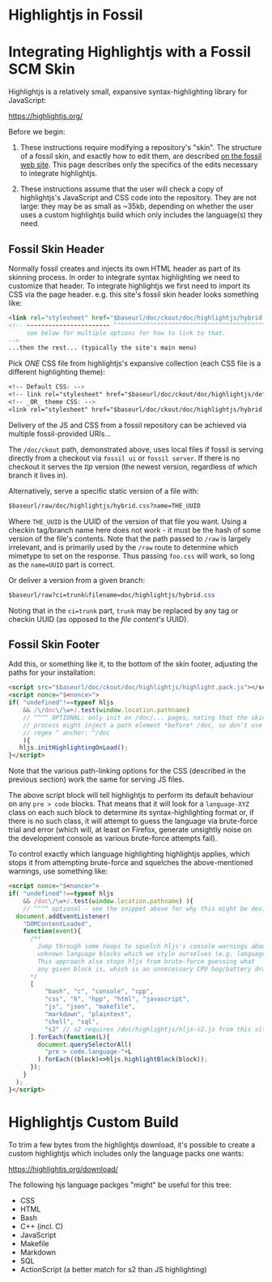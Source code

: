 # Highlightjs in Fossil
# Integrating Highlightjs with a Fossil SCM Skin

Highlightjs is a relatively small, expansive syntax-highlighting
library for JavaScript:

<https://highlightjs.org/>

Before we begin:

1) These instructions require modifying a repository's "skin". The structure
of a fossil skin, and exactly how to edit them, are described
[on the fossil web site](https://fossil-scm.org/fossil/doc/trunk/www/customskin.md).
This page describes only the specifics of the edits necessary to integrate
highlightjs.

2) These instructions assume that the user will check a copy of
highlightjs's JavaScript and CSS code into the repository. They are
not large: they may be as small as ~35kb, depending on whether the
user uses a custom highlightjs build which only includes the
language(s) they need.

## Fossil Skin Header

Normally fossil creates and injects its own HTML header as part of its
skinning process. In order to integrate syntax highlighting we need to
customize that header. To integrate highlightjs we first need to
import its CSS via the page header. e.g. this site's fossil skin
header looks something like:

```html
<link rel="stylesheet" href="$baseurl/doc/ckout/doc/highlightjs/hybrid.css" type="text/css" />
<!-- ----------------------- ^^^^^^^^^^^^^^^^^^^^^^^^^^^^^^^^^^^^^^^^^^^^^
     see below for multiple options for how to link to that.
-->
...then the rest... (typically the site's main menu)
```

Pick *ONE* CSS file from highlightjs's expansive collection (each CSS
file is a different highlighting theme):

```css
<!-- Default CSS: -->
<!-- link rel="stylesheet" href="$baseurl/doc/ckout/doc/highlightjs/default.min.css" type="text/css" /-->
<!-- _OR_ theme CSS: -->
<link rel="stylesheet" href="$baseurl/doc/ckout/doc/highlightjs/hybrid.css" type="text/css"/>
```

Delivery of the JS and CSS from a fossil repository can be achieved
via multiple fossil-provided URIs...

The `/doc/ckout` path, demonstrated above, uses local files if fossil
is serving directly from a checkout via `fossil ui` or `fossil
server`.  If there is no checkout it serves the *tip* version (the
newest version, regardless of which branch it lives in).

Alternatively, serve a specific static version of a file with:

```css
$baseurl/raw/doc/highlightjs/hybrid.css?name=THE_UUID
```

Where `THE_UUID` is the UUID of the version of that file you
want. Using a checkin tag/branch name here does not work - it must be
the hash of some version of the file's contents. Note that the path
passed to `/raw` is largely irrelevant, and is primarily used by the
`/raw` route to determine which mimetype to set on the response. Thus
passing `foo.css` will work, so long as the `name=UUID` part is
correct.

Or deliver a version from a given branch:

```css
$baseurl/raw?ci=trunk&filename=doc/highlightjs/hybrid.css
```

Noting that in the `ci=trunk` part, `trunk` may be replaced by any tag
or checkin UUID (as opposed to the *file content's* UUID).


## Fossil Skin Footer

Add this, or something like it, to the bottom of the skin footer,
adjusting the paths for your installation:

```html
<script src="$baseurl/doc/ckout/doc/highlightjs/highlight.pack.js"></script>
<script nonce="$<nonce>">
if( "undefined"!==typeof hljs
    && /\/doc\/\w+/.test(window.location.pathname)
    // ^^^^ OPTIONAL: only init on /doc/... pages, noting that the skin-editing
    // process might inject a path element *before* /doc, so don't use the
    // regex ^ anchor: ^/doc
    ){
   hljs.initHighlightingOnLoad();
}</script>
```

Note that the various path-linking options for the CSS (described in
the previous section) work the same for serving JS files.

The above script block will tell highlightjs to perform its default
behaviour on any `pre > code` blocks. That means that it will look for
a `language-XYZ` class on each such block to determine its
syntax-highlighting format or, if there is no such class, it will
attempt to guess the language via brute-force trial and error (which
will, at least on Firefox, generate unsightly noise on the development
console as various brute-force attempts fail).

To control exactly which language highlighting highlightjs applies,
which stops it from attempting brute-force and squelches the
above-mentioned warnings, use something like:

```html
<script nonce="$<nonce>">
if( "undefined"!==typeof hljs
    && /doc\/\w+/.test(window.location.pathname) ){
    // ^^^^ optional - see the snippet above for why this might be desired.
  document.addEventListener(
    "DOMContentLoaded",
    function(event){
      /**
        Jump through some hoops to squelch hljs's console warnings about
        unknown language blocks which we style ourselves (e.g. language-s2-member).
        This approach also stops hljs from brute-force guessing what
        any given block is, which is an unnecessary CPU hog/battery drain.
      */
      [
          "bash", "c", "console", "cpp",
          "css", "h", "hpp", "html", "javascript",
          "js", "json", "makefile",
          "markdown", "plaintext",
          "shell", "sql",
          "s2" // s2 requires /doc/highlightjs/hljs-s2.js from this site
      ].forEach(function(L){
        document.querySelectorAll(
          "pre > code.language-"+L
        ).forEach((block)=>hljs.highlightBlock(block));
      });
    }
  );
}</script>
```

# Highlightjs Custom Build

To trim a few bytes from the highlightjs download, it's possible to
create a custom highlightjs which includes only the language packs one
wants:

<https://highlightjs.org/download/>

The following hjs language packges "might" be useful for this tree:

- CSS
- HTML
- Bash
- C++ (incl. C)
- JavaScript
- Makefile
- Markdown
- SQL
- ActionScript (a better match for s2 than JS highlighting)
